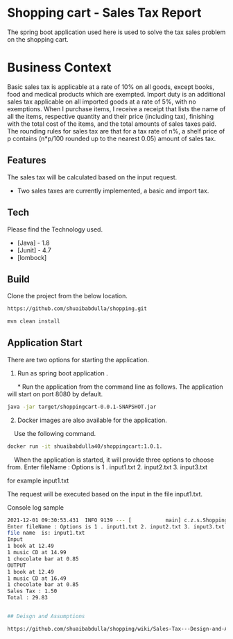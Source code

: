 # Shopping cart - Sales Tax Report

The spring boot application used here is used to solve the tax sales problem on the shopping cart.

# Business Context
Basic sales tax is applicable at a rate of 10% on all goods, except books, food and medical products which are exempted. Import duty is an additional
sales tax applicable on all imported goods at a rate of 5%, with no exemptions.
When I purchase items, I receive a receipt that lists the name of all the items, respective quantity and their price (including tax), finishing with the total cost
of the items, and the total amounts of sales taxes paid. The rounding rules for sales tax are that for a tax rate of n%, a shelf price of p contains (n*p/100
rounded up to the nearest 0.05) amount of sales tax.

## Features

The sales tax will be calculated based on the input request.
- Two sales taxes are currently implemented, a basic and import tax.
## Tech

Please find the Technology used.

- [Java] - 1.8
- [Junit] - 4.7
- [lombock] 

## Build

Clone the project from the below location.
```sh
https://github.com/shuaibabdulla/shopping.git
```

```sh
mvn clean install
```
## Application Start

There are two options for starting the application.

1. Run as spring boot application .

      * Run the application from the command line as follows. The application will start on port 8080 by default.

```sh
java -jar target/shoppingcart-0.0.1-SNAPSHOT.jar
```

2. Docker images are also available for the application.

    Use the following command.
    
```sh
docker run -it shuaibabdulla40/shoppingcart:1.0.1.
```
    
When the application is started, it will provide three options to choose from.
Enter fileName : Options is 1 . input1.txt 2. input2.txt 3. input3.txt 

for example
input1.txt

The request will be executed based on the input in the file input1.txt.

Console log sample

```sh
2021-12-01 09:30:53.431  INFO 9139 --- [           main] c.z.s.ShoppingCartApplication            : No active profile set, falling back to default profiles: default
Enter fileName : Options is 1 . input1.txt 2. input2.txt 3. input3.txt 
file name  is: input1.txt
Input
1 book at 12.49
1 music CD at 14.99
1 chocolate bar at 0.85
OUTPUT
1 book at 12.49
1 music CD at 16.49
1 chocolate bar at 0.85
Sales Tax : 1.50
Total : 29.83


## Deisgn and Assumptions

https://github.com/shuaibabdulla/shopping/wiki/Sales-Tax---Design-and-Assumptions
